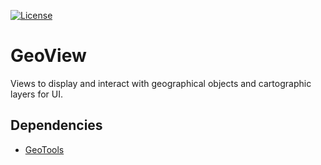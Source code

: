 [![License](https://img.shields.io/github/license/openSmock/GeoView.svg)](./LICENSE)

# GeoView
Views to display and interact with geographical objects and cartographic layers for UI.

## Dependencies

- [GeoTools](https://github.com/OpenSmock/GeoTools)
